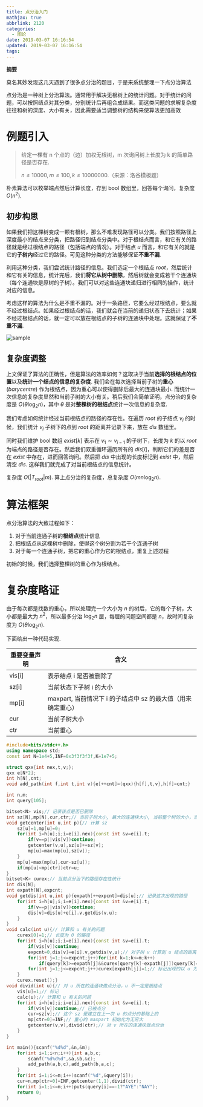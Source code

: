 ```yaml
---
title: 点分治入门
mathjax: true
abbrlink: 2120
categories:
  - 图论
date: 2019-03-07 16:16:54
updated: 2019-03-07 16:16:54
tags:
---
```



**摘要**

莫名其妙发现这几天遇到了很多点分治的题目，于是来系统整理一下点分治算法

点分治是一种树上分治算法。通常用于解决无根树上的统计问题。对于统计的问题，可以按照结点对其分类，分别统计后再组合成结果。而这类问题的求解复杂度往往和树的深度、大小有关，因此需要适当调整树的结构来使算法更加高效


<!--more-->

# 例题引入

> 给定一棵有 n 个点的（边）加权无根树，m 次询问树上长度为 k 的简单路径是否存在.
>
> $n\leq 10000,m\leq 100,k\leq 10000000$.（来源：洛谷模板题）

朴素算法可以枚举端点然后计算长度，存到 bool 数组里，回答每个询问，复杂度 $O(n^2)$.

## 初步构思

如果我们把这棵树变成一颗有根树，那么不难发现路径可以分类。我们按照路径上深度最小的结点来分类，把路径归到结点分类中。对于根结点而言，和它有关的路径就是经过根结点的路径（包括端点的情况）。对于结点 $u$ 而言，和它有关的就是它的**子树内**经过它的路径。可见这种分类的方法能够保证**不重不漏**.

利用这种分类，我们尝试统计路径的信息。我们选定一个根结点 $root$，然后统计和它有关的信息，统计完后，我们**将它从树中删除**，然后树就会变成若干个连通块（每个连通块是原树的子树）。我们可以对这些连通块递归进行相同的操作，统计对应的信息。

考虑这样的算法为什么是不重不漏的。对于一条路径，它要么经过根结点，要么就不经过根结点。如果经过根结点的话，我们就会在当前的递归状态下去统计；如果不经过根结点的话，就一定可以放在根结点的子树的连通块中处理。这就保证了**不重不漏**.

![sample](https://hexo-source-1257756441.cos.ap-chengdu.myqcloud.com/2019/03/07/1821.png)

## 复杂度调整

上文保证了算法的正确性，但是算法的效率如何？这取决于当前**选择的根结点的位置**以及**统计一个结点的信息的复杂度**. 我们会在每次选择当前子树的**重心**$(barycentre)$ 作为根结点，因为重心可以使得删除后最大的连通块最小. 而统计一次信息的复杂度显然和当前子树的大小有关。稍后我们会简单证明，点分治的复杂度是 $O(\theta\log_2n)$，其中 $\theta$ 是对**整棵树的根结点**统计一次信息的复杂度.

我们考虑如何统计经过当前根结点的路径的存在性。在遍历 $root$ 的子结点 $v_i$ 的时候，我们统计 $v_i$ 子树下的点到 $root$ 的距离并记录下来，放在 $dis$ 数组里。

同时我们维护 bool 数组 $exist[k]$ 表示在 $v_1\sim v_{i-1}$ 的子树下，长度为 $k$ 的以 $root$ 为端点的路径是否存在。然后我们双重循环遍历所有的 $dis[i]$，判断它们的差是否在 $exist$ 中存在，进而回答询问。然后把 $dis$ 中出现的长度标记到 $exist$ 中，然后清空 $dis$. 这样我们就完成了对当前根结点的信息统计。

复杂度 $O(|T_{root}|m)$. 算上点分治的复杂度，总复杂度 $O(mn\log_2n)$.

# 算法框架

点分治算法的大致过程如下：

1. 对于当前连通子树的**根结点**统计信息
2. 把根结点从这棵树中删除，使得这个树分割为若干个连通子树
3. 对于每一个连通子树，把它的重心作为它的根结点，重复上述过程

初始的时候，我们选择整棵树的重心作为根结点。

# 复杂度略证

由于每次都是找数的重心，所以处理完一个大小为 $n$ 的树后，它的每个子树，大小都是最大为 $n^2$，所以最多分治 $\log_2n$ 层，每层的问题空间都是 $n$，故时间复杂度为 $O(\theta\log_2n)$.

下面给出一种代码实现.

| 重要变量声明 | 含义                                                    |
| ------------ | ------------------------------------------------------- |
| vis[i]       | 表示结点 i 是否被删除了                                   |
| sz[i]        | 当前状态下子树 i 的大小                                   |
| mp[i]        | maxpart, 当前情况下 i 的子结点中 sz 的最大值（用来确定重心） |
| cur          | 当前子树大小                                            |
| ctr          | 当前重心                                                |

```cpp
#include<bits/stdc++.h>
using namespace std;
const int N=1e4+5,INF=0x3f3f3f3f,K=1e7+5;

struct qxx{int nex,t,v;};
qxx e[N*2];
int h[N],cnt;
void add_path(int f,int t,int v){e[++cnt]=(qxx){h[f],t,v},h[f]=cnt;}

int n,m;
int query[105];

bitset<N> vis;// 记录该点是否已删除
int sz[N],mp[N],cur,ctr;// 当前子树大小, 最大的连通块大小, 当前整个树的大小，当前重心
void getcenter(int u,int p){// 计算 sz
	sz[u]=1,mp[u]=0;
	for(int i=h[u];i;i=e[i].nex){const int &v=e[i].t;
		if(v==p||vis[v])continue;
		getcenter(v,u),sz[u]+=sz[v];
		mp[u]=max(mp[u],sz[v]);
	}
	mp[u]=max(mp[u],cur-sz[u]);
	if(mp[u]<mp[ctr])ctr=u;	
}
bitset<K> curex;// 当前点分治下的路径存在性统计
int dis[N];
int expath[N],expcnt;
void getdis(int u,int p){expath[++expcnt]=dis[u];// 记录这次出现的路径
	for(int i=h[u];i;i=e[i].nex){const int &v=e[i].t;
		if(v==p||vis[v])continue;
		dis[v]=dis[u]+e[i].v,getdis(v,u);
	}
}
void calc(int u){// 计算和 u 有关的问题 
	curex[0]=1;// 长度为 0 的路径
	for(int i=h[u];i;i=e[i].nex){const int &v=e[i].t;
		if(vis[v])continue;
		expcnt=0,dis[v]=e[i].v,getdis(v,u);// 对子树 v 计算到 u 结点的距离
		for(int j=1;j<=expcnt;j++)for(int k=1;k<=m;k++)
			if(query[k]>=expath[j]&&curex[query[k]-expath[j]])query[k]=-1;// 达成询问
		for(int j=1;j<=expcnt;j++)curex[expath[j]]=1;// 标记出现的以 u 为端点的路径
	}
	curex.reset();}
void divid(int u){// 对 u 所在的连通块做点分治，u 不一定是根结点
	vis[u]=1;// 标记
	calc(u);// 计算和 u 有关的问题
	for(int i=h[u];i;i=e[i].nex){const int &v=e[i].t;
		if(vis[v])continue;// 已被点分
		cur=sz[v];// 这个 sz 是建立在上一次 u 的点分的基础上的
		mp[ctr=0]=INF;// 重心的 maxpart 初始化为无穷大
		getcenter(v,v),divid(ctr);// 对 v 所在的连通块做点分治
	}
}

int main(){scanf("%d%d",&n,&m);
	for(int i=1;i<n;i++){int a,b,c;
		scanf("%d%d%d",&a,&b,&c);
		add_path(a,b,c),add_path(b,a,c);
	}
	for(int i=1;i<=m;i++)scanf("%d",&query[i]);
	cur=n,mp[ctr=0]=INF,getcenter(1,1),divid(ctr);
	for(int i=1;i<=m;i++)puts(query[i]==-1?"AYE":"NAY");
	return 0;
}
```

